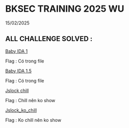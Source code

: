 # BKSEC TRAINING 2025 WU
15/02/2025
## ALL CHALLENGE SOLVED :

[Baby IDA 1](./baby_ida_1)

Flag : Có trong file

[Baby IDA 1.5](./baby_ida_1,5)

Flag : Có trong file

[Jslock chill](./jslock_chill)

Flag : Chill nên ko show

[Jslock_ko_chill](./jslock2)

Flag : Ko chill nên ko show
